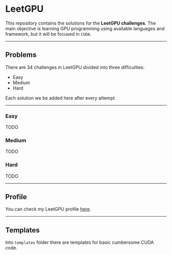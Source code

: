 # LeetGPU

This repository contains the solutions for the **LeetGPU challenges**.
The main objective is learning GPU programming using available languages and framework, but it will be focused in `CUDA`.

---

## Problems

There are 34 challenges in LeetGPU divided into three difficulties:

- Easy
- Medium
- Hard

Each solution we be added here after every attempt.

---

### Easy

TODO

### Medium

TODO

### Hard

TODO

---

## Profile

You can check my LeetGPU profile [here](https://leetgpu.com/profile?display_name=EffervescentPioneer838).

---

## Templates

Into `templates` folder there are templates for basic cumbersome CUDA code.